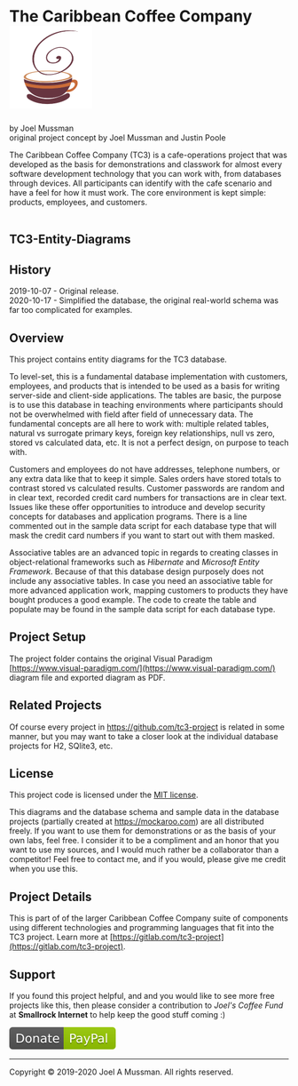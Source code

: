 # The Caribbean Coffee Company ![](./.common/logo.png?raw=true)
by Joel Mussman<br/>
original project concept by Joel Mussman and Justin Poole 

The Caribbean Coffee Company (TC3) is a cafe-operations project that was developed as the basis for demonstrations
and classwork for almost every software development technology that you can work with, from databases through devices.
All participants can identify with the cafe scenario and have a feel for how it must work.
The core environment is kept simple: products, employees, and customers.
<br>
<br>

## TC3-Entity-Diagrams

## History

2019-10-07 - Original release.<br>
2020-10-17 - Simplified the database, the original real-world schema was far too complicated for examples.

## Overview

This project contains entity diagrams for the TC3 database.

To level-set, this is a fundamental database implementation with customers, employees, and products
that is intended to be used as a basis for writing server-side and client-side applications.
The tables are basic,
the purpose is to use this database in teaching environments where participants should not be overwhelmed with
field after field of unnecessary data.
The fundamental concepts are all here to work with: multiple related tables, natural vs surrogate primary keys,
foreign key relationships, null vs zero, stored vs calculated data, etc.
It is not a perfect design, on purpose to teach with.

Customers and employees do not have addresses, telephone numbers, or any extra data like that to
keep it simple.
Sales orders have stored totals to contrast stored vs calculated results.
Customer passwords are random and in clear text, recorded credit card numbers for transactions
are in clear text.
Issues like these offer opportunities to introduce and develop security concepts for databases and
application programs. There is a line commented out in the sample data script for each database type that will mask the
credit card numbers if you want to start out with them masked.

Associative tables are an advanced topic in regards to creating classes in object-relational frameworks such as
*Hibernate* and *Microsoft Entity Framework*.
Because of that this database design purposely does not include any associative tables. 
In case you need an associative table for more advanced application work, mapping customers to products
they have bought produces a good example.
The code to create the table and populate may be found in the sample data script for each database type.

## Project Setup

The project folder contains the original Visual Paradigm [https://www.visual-paradigm.com/](https://www.visual-paradigm.com/)
diagram file and exported diagram as PDF.

## Related Projects

Of course every project in https://github.com/tc3-project is related in some manner,
but you may want to take a closer look at the individual database projects for H2, SQlite3, etc.

## License

This project code is licensed under the [MIT license](./.common/LICENSE.md).

This diagrams and the database schema and sample data in the database projects (partially created
at https://mockaroo.com) are all distributed freely.
If you want to use them for demonstrations or as the basis of your own labs, feel free.
I consider it to be a compliment and an honor that you want to use my sources, and I would much rather be
a collaborator than a competitor!
Feel free to contact me, and if you would, please give me credit when you use this.

## Project Details

This is part of of the larger Caribbean Coffee Company suite of components using different technologies and programming languages that fit into the TC3 project.
Learn more at [https://gitlab.com/tc3-project](https://gitlab.com/tc3-project).

## Support

If you found this project helpful, and and you would like to see more free projects like this,
then please consider
a contribution to *Joel's Coffee Fund* at **Smallrock Internet** to help keep the good stuff coming :)<br />

[![Donate](./.common/Donate-Paypal.svg)](https://www.paypal.com/cgi-bin/webscr?cmd=_s-xclick&hosted_button_id=XPUGVGZZ8RUAA)

<hr>
Copyright © 2019-2020 Joel A Mussman. All rights reserved.